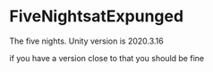 # FiveNightsatExpunged
 
The five nights. Unity version is 2020.3.16

if you have a version close to that you should be fine
